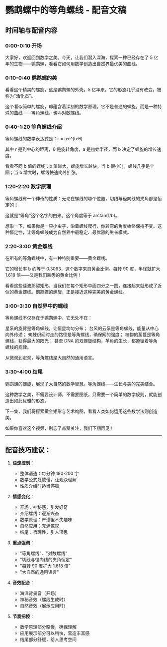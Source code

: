 # 鹦鹉螺中的等角螺线 - 配音文稿

## 时间轴与配音内容

### 0:00-0:10 开场

大家好，欢迎回到数学之美。今天，让我们潜入深海，探索一种已经存在了 5 亿年的生物——鹦鹉螺，看看它如何用数学创造出自然界最优美的曲线。

### 0:10-0:40 鹦鹉螺的美

看看这个精美的螺旋，这是鹦鹉螺的外壳。5 亿年来，它的形态几乎没有改变，被称为"活化石"。

这个看似简单的螺旋，却蕴含着深刻的数学原理。它不是普通的螺旋，而是一种特殊的曲线——等角螺线，也叫对数螺线。

### 0:40-1:20 等角螺线介绍

等角螺线的数学表达式是：r = a·e^(b·θ)

其中 r 是到中心的距离，θ 是旋转角度，a 是初始半径，而 b 决定了螺旋的增长速度。

看看不同 b 值的螺线：b 值越大，螺旋增长越快。当 b 很小时，螺线几乎是个圆；当 b 增大时，螺线快速向外扩张。

### 1:20-2:20 数学原理

等角螺线有一个神奇的性质：无论在螺线的哪个位置，切线与径向线的夹角都是恒定的！

这就是"等角"这个名字的由来。这个角度等于 arctan(1/b)。

想象一下，如果你是一只小虫子，沿着螺线爬行，你转弯的角度始终保持不变。这种恒定性，让等角螺线成为自然界中最稳定、最优雅的生长模式。

### 2:20-3:00 黄金螺线

在所有的等角螺线中，有一种特别重要——黄金螺线。

它的增长率 b 约等于 0.3063，这个数字来自黄金比例。每转 90 度，半径就扩大 1.618 倍——又是我们熟悉的黄金比例！

看看这些斐波那契矩形，当我们在每个矩形中画四分之一圆，连接起来就形成了近似的黄金螺线。鹦鹉螺的螺旋，正是接近这种完美的黄金螺线。

### 3:00-3:30 自然界中的螺线

等角螺线不仅存在于鹦鹉螺中，它无处不在：

星系的旋臂是等角螺线，让恒星均匀分布；
台风的云系是等角螺线，能量从中心向外传递；
蜘蛛织网时走的路径是等角螺线，确保网的强度；
植物的茎蔓是等角螺线，获得最大的阳光；
甚至 DNA 的双螺旋结构，羊角的生长，都遵循着等角螺线的规律。

从微观到宏观，等角螺线是大自然的通用语言。

### 3:30-4:00 结尾

鹦鹉螺的螺旋，展现了大自然的数学智慧。等角螺线——生长与美的完美结合。

这种数学之美，不需要设计师，不需要图纸，只需要一个简单的数学规则，就能创造出如此优雅的形态。

下一集，我们将探索黄金矩形与艺术构图，看看人类如何运用这些数学法则创造美。

如果你喜欢这个视频，别忘了点赞关注，我们下期再见！

---

## 配音技巧建议：

1. **语速控制**：

   - 整体语速：每分钟 180-200 字
   - 数学公式处放慢，让观众理解
   - 性质介绍时适当停顿

2. **情感变化**：

   - 开场：神秘感，引发好奇
   - 介绍螺线：逐渐兴奋
   - 数学原理：严谨但不失趣味
   - 自然应用：充满惊叹
   - 结尾：哲理性，引人深思

3. **重点强调**：

   - "等角螺线"、"对数螺线"
   - "切线与径向线的夹角恒定"
   - "每转 90 度扩大 1.618 倍"
   - "大自然的通用语言"

4. **音效配合**：

   - 海洋背景音（开场）
   - 神秘音效（螺线生成时）
   - 自然音效（展示应用时）

5. **节奏把控**：
   - 数学原理部分略慢，确保理解
   - 应用展示部分可以稍快，营造丰富感
   - 结尾部分舒缓，给人思考空间
